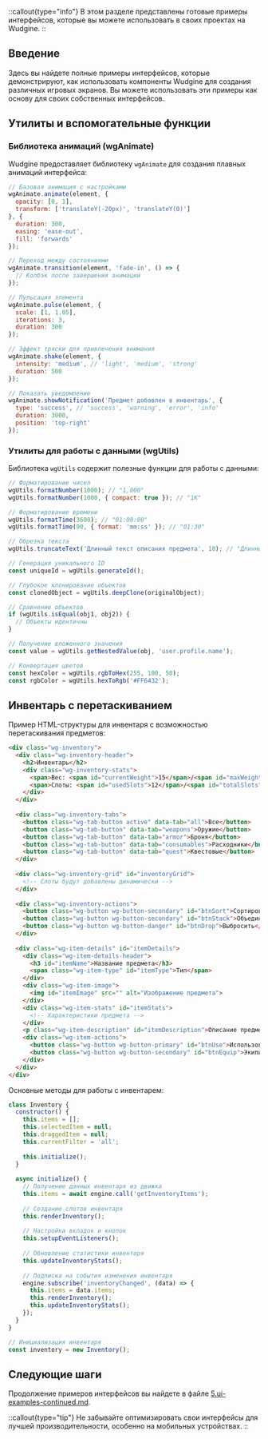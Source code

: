 ::callout{type="info"}
В этом разделе представлены готовые примеры интерфейсов, которые вы можете использовать в своих проектах на Wudgine.
::

## Введение

Здесь вы найдете полные примеры интерфейсов, которые демонстрируют, как использовать компоненты Wudgine для создания различных игровых экранов. Вы можете использовать эти примеры как основу для своих собственных интерфейсов.

## Утилиты и вспомогательные функции

### Библиотека анимаций (wgAnimate)

Wudgine предоставляет библиотеку `wgAnimate` для создания плавных анимаций интерфейса:

```javascript
// Базовая анимация с настройками
wgAnimate.animate(element, {
  opacity: [0, 1],
  transform: ['translateY(-20px)', 'translateY(0)']
}, {
  duration: 300,
  easing: 'ease-out',
  fill: 'forwards'
});

// Переход между состояниями
wgAnimate.transition(element, 'fade-in', () => {
  // Колбэк после завершения анимации
});

// Пульсация элемента
wgAnimate.pulse(element, {
  scale: [1, 1.05],
  iterations: 3,
  duration: 300
});

// Эффект тряски для привлечения внимания
wgAnimate.shake(element, {
  intensity: 'medium', // 'light', 'medium', 'strong'
  duration: 500
});

// Показать уведомление
wgAnimate.showNotification('Предмет добавлен в инвентарь', {
  type: 'success', // 'success', 'warning', 'error', 'info'
  duration: 3000,
  position: 'top-right'
});
```

### Утилиты для работы с данными (wgUtils)

Библиотека `wgUtils` содержит полезные функции для работы с данными:

```javascript
// Форматирование чисел
wgUtils.formatNumber(1000); // "1,000"
wgUtils.formatNumber(1000, { compact: true }); // "1K"

// Форматирование времени
wgUtils.formatTime(3600); // "01:00:00"
wgUtils.formatTime(90, { format: 'mm:ss' }); // "01:30"

// Обрезка текста
wgUtils.truncateText('Длинный текст описания предмета', 10); // "Длинный те..."

// Генерация уникального ID
const uniqueId = wgUtils.generateId();

// Глубокое клонирование объектов
const clonedObject = wgUtils.deepClone(originalObject);

// Сравнение объектов
if (wgUtils.isEqual(obj1, obj2)) {
  // Объекты идентичны
}

// Получение вложенного значения
const value = wgUtils.getNestedValue(obj, 'user.profile.name');

// Конвертация цветов
const hexColor = wgUtils.rgbToHex(255, 100, 50);
const rgbColor = wgUtils.hexToRgb('#FF6432');
```

## Инвентарь с перетаскиванием

Пример HTML-структуры для инвентаря с возможностью перетаскивания предметов:

```html
<div class="wg-inventory">
  <div class="wg-inventory-header">
    <h2>Инвентарь</h2>
    <div class="wg-inventory-stats">
      <span>Вес: <span id="currentWeight">15</span>/<span id="maxWeight">50</span></span>
      <span>Слоты: <span id="usedSlots">12</span>/<span id="totalSlots">24</span></span>
    </div>
  </div>
  
  <div class="wg-inventory-tabs">
    <button class="wg-tab-button active" data-tab="all">Все</button>
    <button class="wg-tab-button" data-tab="weapons">Оружие</button>
    <button class="wg-tab-button" data-tab="armor">Броня</button>
    <button class="wg-tab-button" data-tab="consumables">Расходники</button>
    <button class="wg-tab-button" data-tab="quest">Квестовые</button>
  </div>
  
  <div class="wg-inventory-grid" id="inventoryGrid">
    <!-- Слоты будут добавлены динамически -->
  </div>
  
  <div class="wg-inventory-actions">
    <button class="wg-button wg-button-secondary" id="btnSort">Сортировать</button>
    <button class="wg-button wg-button-secondary" id="btnStack">Объединить</button>
    <button class="wg-button wg-button-danger" id="btnDrop">Выбросить</button>
  </div>
  
  <div class="wg-item-details" id="itemDetails">
    <div class="wg-item-details-header">
      <h3 id="itemName">Название предмета</h3>
      <span class="wg-item-type" id="itemType">Тип</span>
    </div>
    <div class="wg-item-image">
      <img id="itemImage" src="" alt="Изображение предмета">
    </div>
    <div class="wg-item-stats" id="itemStats">
      <!-- Характеристики предмета -->
    </div>
    <p class="wg-item-description" id="itemDescription">Описание предмета</p>
    <div class="wg-item-actions">
      <button class="wg-button wg-button-primary" id="btnUse">Использовать</button>
      <button class="wg-button wg-button-secondary" id="btnEquip">Экипировать</button>
    </div>
  </div>
</div>
```

Основные методы для работы с инвентарем:

```javascript
class Inventory {
  constructor() {
    this.items = [];
    this.selectedItem = null;
    this.draggedItem = null;
    this.currentFilter = 'all';
    
    this.initialize();
  }
  
  async initialize() {
    // Получение данных инвентаря из движка
    this.items = await engine.call('getInventoryItems');
    
    // Создание слотов инвентаря
    this.renderInventory();
    
    // Настройка вкладок и кнопок
    this.setupEventListeners();
    
    // Обновление статистики инвентаря
    this.updateInventoryStats();
    
    // Подписка на события изменения инвентаря
    engine.subscribe('inventoryChanged', (data) => {
      this.items = data.items;
      this.renderInventory();
      this.updateInventoryStats();
    });
  }
}

// Инициализация инвентаря
const inventory = new Inventory();
```

## Следующие шаги

Продолжение примеров интерфейсов вы найдете в файле [5.ui-examples-continued.md](/ru/5.web-interfaces/5.ui-examples-continued).

::callout{type="tip"}
Не забывайте оптимизировать свои интерфейсы для лучшей производительности, особенно на мобильных устройствах.
::